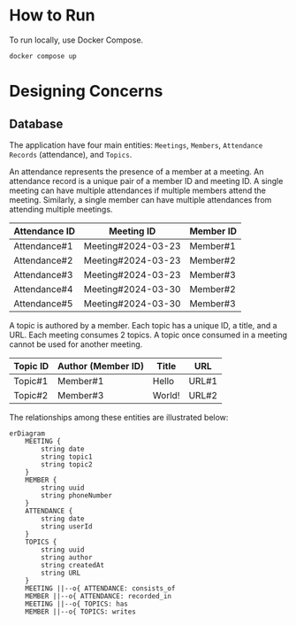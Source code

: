 # How to Run

To run locally, use Docker Compose.

```shell
docker compose up
```

# Designing Concerns

## Database

The application have four main entities: `Meetings`, `Members`, `Attendance Records` (attendance), and `Topics`.

An attendance represents the presence of a member at a meeting. An attendance record is a unique pair of a member ID and
meeting ID. A single meeting can have multiple attendances if multiple members attend the meeting. Similarly, a single
member can have multiple attendances from attending multiple meetings.

| Attendance ID | Meeting ID         | Member ID |
|---------------|--------------------|-----------|
| Attendance#1  | Meeting#2024-03-23 | Member#1  |
| Attendance#2  | Meeting#2024-03-23 | Member#2  |
| Attendance#3  | Meeting#2024-03-23 | Member#3  |
| Attendance#4  | Meeting#2024-03-30 | Member#2  |
| Attendance#5  | Meeting#2024-03-30 | Member#3  |

A topic is authored by a member. Each topic has a unique ID, a title, and a URL. Each meeting consumes 2 topics. A topic
once consumed in a meeting cannot be used for another meeting.

| Topic ID | Author (Member ID) | Title  | URL   |
|----------|--------------------|--------|-------|
| Topic#1  | Member#1           | Hello  | URL#1 |
| Topic#2  | Member#3           | World! | URL#2 |

The relationships among
these entities are illustrated below:

```mermaid
erDiagram
    MEETING {
        string date
        string topic1
        string topic2
    }
    MEMBER {
        string uuid
        string phoneNumber
    }
    ATTENDANCE {
        string date
        string userId
    }
    TOPICS {
        string uuid
        string author
        string createdAt
        string URL
    }
    MEETING ||--o{ ATTENDANCE: consists_of
    MEMBER ||--o{ ATTENDANCE: recorded_in
    MEETING ||--o{ TOPICS: has
    MEMBER ||--o{ TOPICS: writes
```
